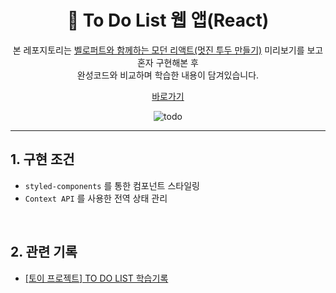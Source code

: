 <div align="center">
<h1>📑 To Do List 웹 앱(React)</h1>

본 레포지토리는 [벨로퍼트와 함께하는 모던 리액트(멋진 투두 만들기)](https://react.vlpt.us/mashup-todolist/) 미리보기를 보고 혼자 구현해본 후   
완성코드와 비교하며 학습한 내용이 담겨있습니다. 

[바로가기](https://toy-todolist.netlify.app/)

![todo](https://user-images.githubusercontent.com/65934208/232988400-e68ba6ff-76e5-40b5-a228-201fea458e7a.gif)


</div>

---

## 1. 구현 조건
*  `styled-components` 를 통한 컴포넌트 스타일링
* `Context API` 를 사용한 전역 상태 관리

<br>

## 2. 관련 기록
* [[토이 프로젝트] TO DO LIST 학습기록](https://velog.io/@yiseo0/%ED%86%A0%EC%9D%B4%ED%94%84%EB%A1%9C%EC%A0%9D%ED%8A%B8-TO-DO-LIST-%ED%95%99%EC%8A%B5-%EA%B8%B0%EB%A1%9D)
